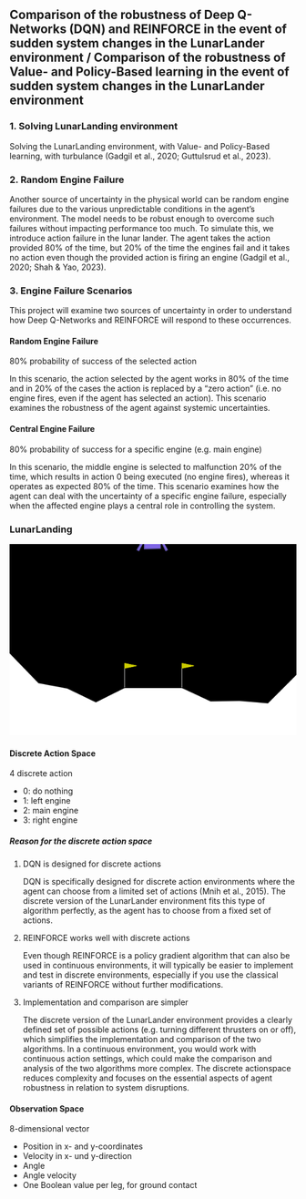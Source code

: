 ## Comparison of the robustness of Deep Q-Networks (DQN) and REINFORCE in the event of sudden system changes in the LunarLander environment / Comparison of the robustness of Value- and Policy-Based learning in the event of sudden system changes in the LunarLander environment

### 1. Solving LunarLanding environment
Solving the LunarLanding environment, with Value- and Policy-Based learning, with turbulance (Gadgil et al., 2020; Guttulsrud et al., 2023).

### 2. Random Engine Failure
Another source of uncertainty in the physical world can be random engine failures due to the various unpredictable conditions in the agent’s environment. The model needs to be  robust enough to overcome such failures without impacting performance too much. To simulate this, we introduce action failure in the lunar lander. The agent takes the action provided 80% of the time, but 20% of the time the engines fail and it takes no action even though the provided action is firing an engine (Gadgil et al., 2020; Shah & Yao, 2023).

### 3. Engine Failure Scenarios
This project will examine two sources of uncertainty in order to understand how Deep Q-Networks and REINFORCE will respond to these occurrences.

#### Random Engine Failure

80% probability of success of the selected action

In this scenario, the action selected by the agent works in 80% of the time and in 20% of the cases the action is replaced by a “zero action” (i.e. no engine fires, even if the agent has selected an action). This scenario examines the robustness of the agent against systemic uncertainties.

#### Central Engine Failure

80% probability of success for a specific engine (e.g. main engine)

In this scenario, the middle engine is selected to malfunction 20% of the time, which results in action 0 being executed (no engine fires), whereas it operates as expected 80% of the time. This scenario examines how the agent can deal with the uncertainty of a specific engine failure, especially when the affected engine plays a central role in controlling the system.

### LunarLanding

![Lunar Lander GIF](images/lunar_lander.gif "Lunar Lander")



#### Discrete Action Space
4 discrete action
- 0: do nothing
- 1: left engine
- 2: main engine
- 3: right engine

##### Reason for the discrete action space

1. DQN is designed for discrete actions

    DQN is specifically designed for discrete action environments where the agent can choose from a limited set of actions (Mnih et al., 2015). The discrete version of the LunarLander environment fits this type of algorithm perfectly, as the agent has to choose from a fixed set of actions.

2. REINFORCE works well with discrete actions

    Even though REINFORCE is a policy gradient algorithm that can also be used in continuous environments, it will typically be easier to implement and test in discrete environments, especially if you use the classical variants of REINFORCE without further modifications.

3. Implementation and comparison are simpler

    The discrete version of the LunarLander environment provides a clearly defined set of possible actions (e.g. turning different thrusters on or off), which simplifies the implementation and comparison of the two algorithms. In a continuous environment, you would work with continuous action settings, which could make the comparison and analysis of the two algorithms more complex. The discrete actionspace reduces complexity and focuses on the essential aspects of agent robustness in relation to system disruptions.

#### Observation Space
8-dimensional vector
- Position in x- and y-coordinates
- Velocity in x- und y-direction
- Angle
- Angle velocity
- One Boolean value per leg, for ground contact